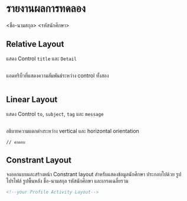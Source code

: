 # รายงานผลการทดลอง

<ชื่อ-นามสกุล> <รหัสนักศึกษา>

## Relative Layout

แสดง Control `title` และ `Detail`

```xml

```

แอดทริบิ้วที่แสดงความสัมพันธ์ระหว่าง control ทั้งสอง

```xml

```

## Linear Layout

แสดง Control `to`, `subject`, `tag` และ `message`

```xml

```

อธิบายความแตกต่างระหว่าง vertical และ horizontal orientation

```
// คำตอบ
```

## Constrant Layout

จงออกแบบและสร้างหน้า Constrant layout สำหรับแสดงข้อมูลนักศึกษา ประกอบไปด้วย รูปโปรไฟล์ รูปพื้นหลัง ชื่อ-นามสกุล รหัสนักศึกษา และเกรดเฉลี่ยรวม

```xml
<!--your Profile Activity Layout-->
```
